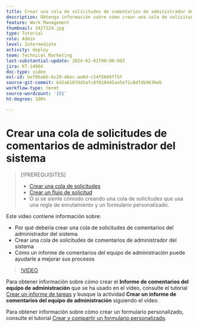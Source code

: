 ```yaml
---
title: Crear una cola de solicitudes de comentarios de administrador del sistema
description: Obtenga información sobre cómo crear una cola de solicitudes útil donde los administradores puedan obtener comentarios sobre los flujos de trabajo y los procesos.
feature: Work Management
thumbnail: 3427124.jpg
type: Tutorial
role: Admin
level: Intermediate
activity: deploy
team: Technical Marketing
last-substantial-update: 2024-02-01T00:00:00Z
jira: KT-14864
doc-type: video
exl-id: bef0ba6b-6c29-46ec-ae0d-c54f5609ff5f
source-git-commit: 642a6107dd3afc8f010445aa5e71c8dfdb9636eb
workflow-type: tm+mt
source-wordcount: '151'
ht-degree: 100%

---
```


# Crear una cola de solicitudes de comentarios de administrador del sistema

>[!PREREQUISITES]
>
>* [Crear una cola de solicitudes](https://experienceleague.adobe.com/docs/workfront-learn/tutorials-workfront/manage-work/request-queues/create-a-request-queue.html?lang=es)
>* [Crear un flujo de solicitud](https://experienceleague.adobe.com/docs/workfront-learn/tutorials-workfront/manage-work/request-queues/create-a-request-flow.html?lang=es)
>* O si se siente cómodo creando una cola de solicitudes que usa una regla de enrutamiento y un formulario personalizado.


Este vídeo contiene información sobre:

* Por qué debería crear una cola de solicitudes de comentarios del administrador del sistema
* Crear una cola de solicitudes de comentarios de administrador del sistema
* Cómo un informe de comentarios del equipo de administración puede ayudarle a mejorar sus procesos

>[!VIDEO](https://video.tv.adobe.com/v/3427124/?quality=12&learn=on)

Para obtener información sobre cómo crear el **Informe de comentarios del equipo de administración** que se ha usado en el vídeo, consulte el tutorial [Crear un informe de tareas](https://experienceleague.adobe.com/docs/workfront-learn/tutorials-workfront/reporting/basic-reporting/create-a-task-report.html?lang=es) y busque la actividad **Crear un informe de comentarios del equipo de administración** siguiendo el vídeo.

Para obtener información sobre cómo crear un formulario personalizado, consulte el tutorial [Crear y compartir un formulario personalizado](https://experienceleague.adobe.com/docs/workfront-learn/tutorials-workfront/custom-data/custom-forms/custom-forms-creating-and-sharing-a-custom-form.html?lang=es).
